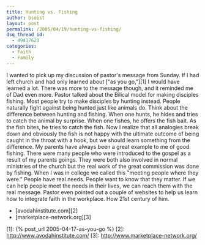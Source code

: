 ```yaml
---
title: Hunting vs. Fishing
author: bsoist
layout: post
permalink: /2005/04/19/hunting-vs-fishing/
dsq_thread_id:
  - 49417623
categories:
  - Faith
  - Family
---
```

I wanted to pick up my discussion of pastor's message from Sunday. If I had left church and had only learned about ["as you go,"][1] I would have learned a lot. There was more to the message though, and it reminded me of Dad even more. Pastor talked about the Bilical model for making disciples fishing. Most people try to make disciples by hunting instead. People naturally fight against being hunted just like animals do. Think about the difference between hunting and fishing. When one hunts, he hides and tries to catch the animal by surprise. When one fishes, he offers the fish bait. As the fish bites, he tries to catch the fish. Now I realize that all analogies break down and obviously the fish is not happy with the ultimate outcome of being caught in the throat with a hook, but we should learn something from the difference. My parents have always been a great example to me of good fishing. There were many people who were introduced to the gospel as a result of my parents goings. They were both also involved in normal ministries of the church but the real work of the great commission was done by fishing. When I was in college we called this "meeting people where they were." People have real needs. People want to know that they matter. If we can help people meet the needs in their lives, we can reach them with the real message. Pastor even pointed out a couple of websites to help us learn how to integrate faith in the workplace. How 21st century of him.

  * [avodahinstitute.com][2]
  * [marketplace-network.org][3]

 [1]: {% post_url 2005-04-17-as-you-go %}
 [2]: http://www.avodahinstitute.com/
 [3]: http://www.marketplace-network.org/
